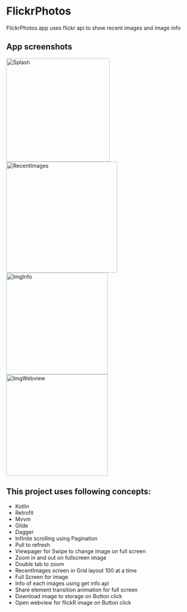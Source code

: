 # FlickrPhotos

FlickrPhotos app uses flickr api to show recent images and image info

## App screenshots

<img width="274" alt="Splash" src="https://user-images.githubusercontent.com/53504845/88460807-88a66080-cebc-11ea-8989-27d4fb95ecce.png">
<img width="294" alt="RecentImages" src="https://user-images.githubusercontent.com/53504845/88460814-9eb42100-cebc-11ea-97e8-e112ad04fcbc.png">
<img width="269" alt="ImgInfo" src="https://user-images.githubusercontent.com/53504845/88460851-f9e61380-cebc-11ea-86a9-029b484e5fa3.png">
<img width="269" alt="ImgWebview" src="https://user-images.githubusercontent.com/53504845/88460865-141ff180-cebd-11ea-990f-6ba3a9700e56.png">

## This project uses following concepts:

* Kotlin
* Retrofit
* Mvvm
* Glide
* Dagger
* Infinite scrolling using Pagination
* Pull to refresh
* Viewpager for Swipe to change image on full screen
* Zoom in and out on fullscreen image
* Double tab to zoom
* RecentImages screen in Grid layout 100 at a time
* Full Screen for image
* Info of each images using get info api
* Share element transition animation for full screen
* Download image to storage on Button click
* Open webview for flickR image on Button click
